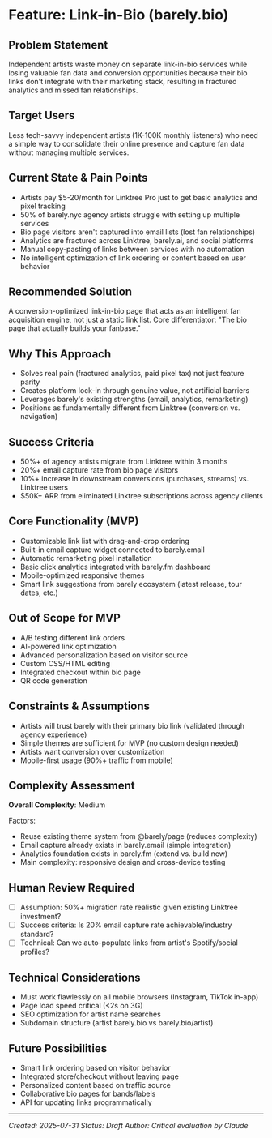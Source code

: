 # Feature: Link-in-Bio (barely.bio)

## Problem Statement
Independent artists waste money on separate link-in-bio services while losing valuable fan data and conversion opportunities because their bio links don't integrate with their marketing stack, resulting in fractured analytics and missed fan relationships.

## Target Users
Less tech-savvy independent artists (1K-100K monthly listeners) who need a simple way to consolidate their online presence and capture fan data without managing multiple services.

## Current State & Pain Points
- Artists pay $5-20/month for Linktree Pro just to get basic analytics and pixel tracking
- 50% of barely.nyc agency artists struggle with setting up multiple services
- Bio page visitors aren't captured into email lists (lost fan relationships)
- Analytics are fractured across Linktree, barely.ai, and social platforms
- Manual copy-pasting of links between services with no automation
- No intelligent optimization of link ordering or content based on user behavior

## Recommended Solution
A conversion-optimized link-in-bio page that acts as an intelligent fan acquisition engine, not just a static link list. Core differentiator: "The bio page that actually builds your fanbase."

## Why This Approach
- Solves real pain (fractured analytics, paid pixel tax) not just feature parity
- Creates platform lock-in through genuine value, not artificial barriers
- Leverages barely's existing strengths (email, analytics, remarketing)
- Positions as fundamentally different from Linktree (conversion vs. navigation)

## Success Criteria
- 50%+ of agency artists migrate from Linktree within 3 months
- 20%+ email capture rate from bio page visitors
- 10%+ increase in downstream conversions (purchases, streams) vs. Linktree users
- $50K+ ARR from eliminated Linktree subscriptions across agency clients

## Core Functionality (MVP)
- Customizable link list with drag-and-drop ordering
- Built-in email capture widget connected to barely.email
- Automatic remarketing pixel installation
- Basic click analytics integrated with barely.fm dashboard
- Mobile-optimized responsive themes
- Smart link suggestions from barely ecosystem (latest release, tour dates, etc.)

## Out of Scope for MVP
- A/B testing different link orders
- AI-powered link optimization
- Advanced personalization based on visitor source
- Custom CSS/HTML editing
- Integrated checkout within bio page
- QR code generation

## Constraints & Assumptions
- Artists will trust barely with their primary bio link (validated through agency experience)
- Simple themes are sufficient for MVP (no custom design needed)
- Artists want conversion over customization
- Mobile-first usage (90%+ traffic from mobile)

## Complexity Assessment
**Overall Complexity**: Medium

Factors:
- Reuse existing theme system from @barely/page (reduces complexity)
- Email capture already exists in barely.email (simple integration)
- Analytics foundation exists in barely.fm (extend vs. build new)
- Main complexity: responsive design and cross-device testing

## Human Review Required
- [ ] Assumption: 50%+ migration rate realistic given existing Linktree investment?
- [ ] Success criteria: Is 20% email capture rate achievable/industry standard?
- [ ] Technical: Can we auto-populate links from artist's Spotify/social profiles?

## Technical Considerations
- Must work flawlessly on all mobile browsers (Instagram, TikTok in-app)
- Page load speed critical (<2s on 3G)
- SEO optimization for artist name searches
- Subdomain structure (artist.barely.bio vs barely.bio/artist)

## Future Possibilities
- Smart link ordering based on visitor behavior
- Integrated store/checkout without leaving page
- Personalized content based on traffic source
- Collaborative bio pages for bands/labels
- API for updating links programmatically

---
*Created: 2025-07-31*
*Status: Draft*
*Author: Critical evaluation by Claude*